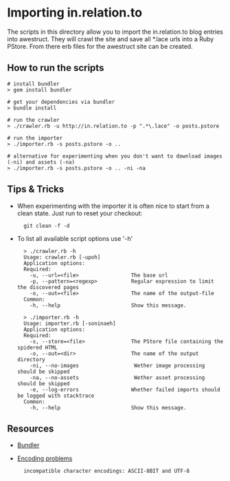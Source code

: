 # Importing in.relation.to

The scripts in this directory allow you to import the in.relation.to blog entries into awestruct.
They will crawl the site and save all *.lace urls into a Ruby PStore. From there erb files for the
awestruct site can be created.



## How to run the scripts

    # install bundler
    > gem install bundler

    # get your dependencies via bundler
    > bundle install

    # run the crawler
    > ./crawler.rb -u http://in.relation.to -p ".*\.lace" -o posts.pstore

    # run the importer
    > ./importer.rb -s posts.pstore -o ..

    # alternative for experimenting when you don't want to download images (-ni) and assets (-na)
    > ./importer.rb -s posts.pstore -o .. -ni -na

## Tips & Tricks

* When experimenting with the importer it is often nice to start from a clean state. Just run to reset your checkout:

        git clean -f -d

* To list all available script options use '-h'
        
        > ./crawler.rb -h
        Usage: crawler.rb [-upoh]
        Application options:
        Required:
          -u, --url=<file>                 The base url
          -p, --pattern=<regexp>           Regular expression to limit the discovered pages
          -o, --out=<file>                 The name of the output-file
        Common:
          -h, --help                       Show this message.

        > ./importer.rb -h
        Usage: importer.rb [-soninaeh]
        Application options:
        Required:
          -s, --store=<file>               The PStore file containing the spidered HTML
          -o, --out=<dir>                  The name of the output directory
          -ni, --no-images                  Wether image processing should be skipped
          -na, --no-assets                  Wether asset processing should be skipped
          -e, --log-errors                 Whether failed imports should be logged with stacktrace
        Common:
          -h, --help                       Show this message.

## Resources 

* [Bundler](http://gembundler.com/)
* [Encoding problems](http://talk-archive.awestruct.org/Stumbling-onto-an-encoding-problem-right-from-the-start-td39.html)

        incompatible character encodings: ASCII-8BIT and UTF-8 

